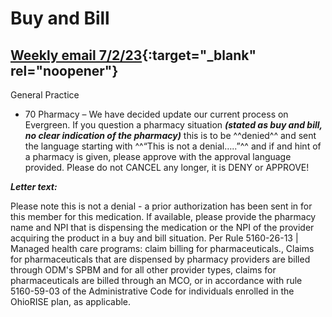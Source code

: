 # Buy and Bill

## [Weekly email 7/2/23](https://mygainwell-my.sharepoint.com/:w:/g/personal/christopher_nguyen_gainwelltechnologies_com/EfRM6vvZbnRPlsW3CeTzA7QB4CMWZIGZP3G86X3lWWEYrw?e=DKe4Mx){:target="_blank" rel="noopener"}

General Practice

- 70 Pharmacy – We have decided update our current process on Evergreen. If you question a pharmacy situation ***(stated as buy and bill, no clear indication of the pharmacy)*** this is to be ^^denied^^ and sent the language starting with ^^“This is not a denial…..”^^ and if and hint of a pharmacy is given, please approve with the approval language provided. Please do not CANCEL any longer, it is DENY or APPROVE!

***Letter text:***

Please note this is not a denial - a prior authorization has been sent in for this member for this medication. If available, please provide the pharmacy name and NPI that is dispensing the medication or the NPI of the provider acquiring the product in a buy and bill situation. Per Rule 5160-26-13 | Managed health care programs: claim billing for pharmaceuticals., Claims for pharmaceuticals that are dispensed by pharmacy providers are billed through ODM's SPBM and for all other provider types, claims for pharmaceuticals are billed through an MCO, or in accordance with rule 5160-59-03 of the Administrative Code for individuals enrolled in the OhioRISE plan, as applicable.
